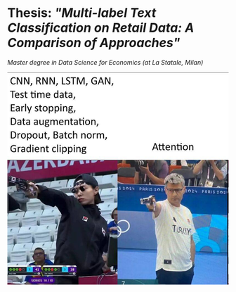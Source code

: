 # Thesis: *"Multi-label Text Classification on Retail Data: A Comparison of Approaches"*
*Master degree in Data Science for Economics (at La Statale, Milan)*

![LOL](photo_5269491626412205846_x.jpg)
